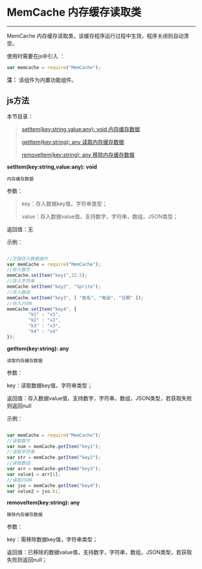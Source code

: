 # MemCache 内存缓存读取类

----------

MemCache 内存缓存读取类，该缓存程序运行过程中生效，程序关闭则自动清空。


使用时需要在js中引入 ：

```javascript
var memcache = require("MemCache"); 
```

**注：** 该组件为内置功能组件。

<h2 id="cid_1">js方法</h2>  

本节目录：

>[ setItem(key:string,value:any): void  内存缓存数据 ](#ff_0)
> 
> [getItem(key:string): any  读取内存缓存数据 ](#ff_1)
>
>[ removeItem(key:string): any   移除内存缓存数据  ](#ff_2)



<span id="ff_0">**setItem(key:string,value:any): void**</span>  

<code>内存缓存数据</code>    

参数：  

> key：存入数据key值，字符串类型；
> 
> value：存入数据value值，支持数字，字符串，数组，JSON类型；  

返回值：无


示例：

```javascript

//页面存入数据操作
var memCache = require("MemCache");
//存入数字
memCache.setItem("key1",22.5);
//存入字符串
memCache.setItem("key2", "Sprite");
//存入数组
memCache.setItem("key3", [ "姓名", "电话", "日期" ]);
//存入JSON
memCache.setItem("key4", {
        "k1" : "v1",
        "k2" : "v2",
        "k3" : "v3",
        "k4" : "v4"
});
```




<span id="ff_1">**getItem(key:string): any**</span>  

<code>读取内存缓存数据</code>

参数：  

key：读取数据key值，字符串类型；  

返回值：存入数据value值，支持数字，字符串，数组，JSON类型，若获取失败则返回null

示例：

```javascript

var memCache = require("MemCache");
//读取数字 
var num = memCache.getItem("key1");
//读取字符串
var str = memCache.getItem("key2");
//读取数组
var arr = memCache.getItem("key3");
var value1 = arr[1];
//读取JSON
var jso = memCache.getItem("key4");
var value2 = jso.k1;
```

<span id="ff_2">**removeItem(key:string): any**</span>  

<code>移除内存缓存数据</code>   

参数：  

key：需移除数据key值，字符串类型；  

返回值：已移除的数据value值，支持数字，字符串，数组，JSON类型，若获取失败则返回null；


